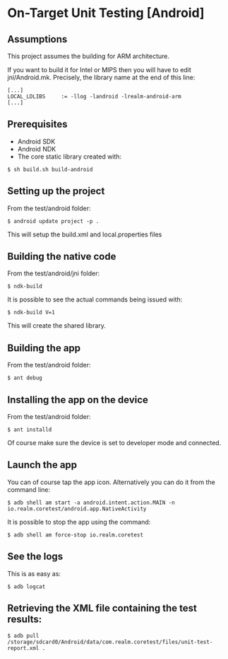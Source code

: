 # On-Target Unit Testing [Android]

## Assumptions

This project assumes the building for ARM architecture.

If you want to build it for Intel or MIPS then you will have to edit jni/Android.mk.
Precisely, the library name at the end of this line:

```
[...]
LOCAL_LDLIBS     := -llog -landroid -lrealm-android-arm
[...]
```

## Prerequisites

 * Android SDK
 * Android NDK
 * The core static library created with:

 ```
 $ sh build.sh build-android
 ```

## Setting up the project

From the test/android folder:

```
$ android update project -p .
```

This will setup the build.xml and local.properties files

## Building the native code

From the test/android/jni folder:

```
$ ndk-build
```

It is possible to see the actual commands being issued with:

```
$ ndk-build V=1
```

This will create the shared library.

## Building the app

From the test/android folder:

```
$ ant debug
```

## Installing the app on the device

From the test/android folder:

```
$ ant installd
```

Of course make sure the device is set to developer mode and connected.

## Launch the app

You can of course tap the app icon. Alternatively you can do it from the command line:

```
$ adb shell am start -a android.intent.action.MAIN -n io.realm.coretest/android.app.NativeActivity
```

It is possible to stop the app using the command:

```
$ adb shell am force-stop io.realm.coretest
```

## See the logs

This is as easy as:

```
$ adb logcat
```

## Retrieving the XML file containing the test results:

```
$ adb pull /storage/sdcard0/Android/data/com.realm.coretest/files/unit-test-report.xml .
```
